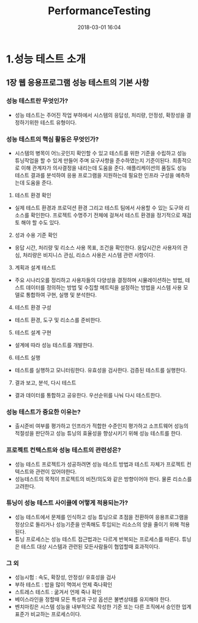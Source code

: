 ﻿---
layout: post
title:  "PerformanceTesting"
date:   2018-03-01 16:04
---
# 1.성능 테스트 소개

## 1장 웹 응용프로그램 성능 테스트의 기본 사항
### 성능 테스트란 무엇인가?
 -  성능 테스트는 주어진 작업 부하에서 시스템의 응답성, 처리량, 안정성, 확장성을 결정하기위한 테스트 유형이다. 
### 성능 테스트의 핵심 활동은 무엇인가?
 - 시스템의 병목이 어느곳인지 확인할 수 있고 테스트를 위한 기준을 수립하고 성능 튜닝작업을 할 수 있게 만들어 주며 요구사항을 준수하였는지 기준이된다. 최종적으로 이해 관계자가 의사결정을 내리는데 도움을 준다.
애플리케이션의 품질도 성능 테스트 결과를 분석하여 응용 프로그램을 지원하는데 필요한 인프라 구성을 예측하는데 도움을 준다.
1. 테스트 환경 확인
 - 실제 테스트 환경과 프로덕션 환경 그리고 테스트 팀에서 사용할 수 있는 도구와 리소스를 확인한다. 프로젝트 수명주기 전체에 걸쳐서 테스트 환경을 정기적으로 재검토 해야 할 수도 있다.
2. 성과 수용 기준 확인
 - 응답 시간, 처리량 및 리소스 사용 목표, 조건을 확인한다. 응답시간은 사용자의 관심, 처리량은 비지니스 관심, 리소스 사용은 시스템 관련 사항이다.
3. 계획과 설계 테스트
 - 주요 시나리오를 정리하고 사용자들의 다양성을 결정하며 시뮬레이션하는 방법, 테스트 데이터를 정의하는 방법 및 수집할 메트릭을 설정하는 방법을 시스템 사용 모델로 통합하여 구현, 실행 및 분석한다.
4. 테스트 환경 구성
 - 테스트 환경, 도구 및 리소스를 준비한다.
5. 테스트 설계 구현
 - 설계에 따라 성능 테스트를 개발한다.
6. 테스트 실행
 - 테스트를 실행하고 모니터링한다. 유효성을 검사한다. 검증된 테스트를 실행한다.
7. 결과 보고, 분석, 다시 테스트
 - 결과 데이터를 통합하고 공유한다. 우선순위를 나눠 다시 테스트한다.
### 성능 테스트가 중요한 이유는?
 - 출시준비 여부를 평가하고 인프라가 적합한 수준인지 평가하고 소프트웨어 성능의 적절성을 판단하고 성능 튜닝의 효율성을 향상시키기 위해 성능 테스트를 한다.
### 프로젝트 컨텍스트와 성능 테스트의 관련성은?
 - 성능 테스트 프로젝트가 성공하려면 성능 테스트 방법과 테스트 자체가 프로젝트 컨텍스트와 관련이 있어야한다. 
 - 성능테스트의 목적이 프로젝트의 비전/의도와 같은 방향이어야 한다. 물론 리소스를 고려한다.
### 튜닝이 성능 테스트 사이클에 어떻게 적용되는가?
 - 성능 테스트에서 문제를 인식하고 성능 튜닝으로 초점을 전환하여 응용프로그램을 정상으로 돌리거나 성능기준을 만족해도 투입되는 리소스의 양을 줄이기 위해 적용된다.
 -  튜닝 프로세스는 성능 테스트 접근법과는 다르게 반복되는 프로세스를 따른다. 튜닝은 테스트 대상 시스템과 관련된 모든사람들이 협업할때 효과적이다.
### 그 외
 - 성능시험 : 속도, 확장성, 안정성/ 유효성을 검사
 - 부하 테스트 : 밥을 많이 멱여서 언제 죽나확인
 - 스트레스 테스트 : 굶겨서 언제 죽나 확인
 - 베이스라인을 정할때 모든 특성과 구성 옵션은 불변상태를 유지해야 한다.
 - 벤치마킹은 시스템 성능을 내부적으로 작성한 기준 또는 다른 조직에서 승인한 업계 표준가 비교하는 프로세스이다.